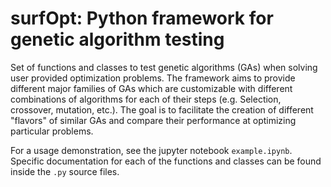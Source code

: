 # surfOpt: Python framework for genetic algorithm testing
Set of functions and classes to test genetic algorithms (GAs) when solving user provided optimization problems. The framework aims to provide different major families of GAs which are customizable with different combinations of algorithms for each of their steps (e.g. Selection, crossover, mutation, etc.). The goal is to facilitate the creation of different "flavors" of similar GAs and compare their performance at optimizing particular problems.

For a usage demonstration, see the jupyter notebook `example.ipynb`. Specific documentation for each of the functions and classes can be found inside the `.py` source files.